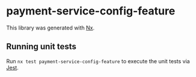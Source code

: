 # payment-service-config-feature

This library was generated with [Nx](https://nx.dev).

## Running unit tests

Run `nx test payment-service-config-feature` to execute the unit tests via [Jest](https://jestjs.io).

